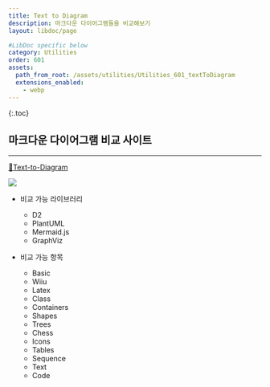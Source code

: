 ```yaml
---
title: Text to Diagram 
description: 마크다운 다이어그램들을 비교해보기
layout: libdoc/page

#LibDoc specific below
category: Utilities
order: 601
assets:
  path_from_root: /assets/utilities/Utilities_601_textToDiagram
  extensions_enabled: 
    - webp
---
```

{:.toc}
## 마크다운 다이어그램 비교 사이트
---
[🔗Text-to-Diagram](https://text-to-diagram.com/)

![](Utilities_601_textToDiagram.webp)

* 비교 가능 라이브러리
  * D2
  * PlantUML
  * Mermaid.js
  * GraphViz

* 비교 가능 항목
  * Basic
  * Wiiu
  * Latex
  * Class
  * Containers
  * Shapes
  * Trees
  * Chess
  * Icons
  * Tables
  * Sequence
  * Text
  * Code